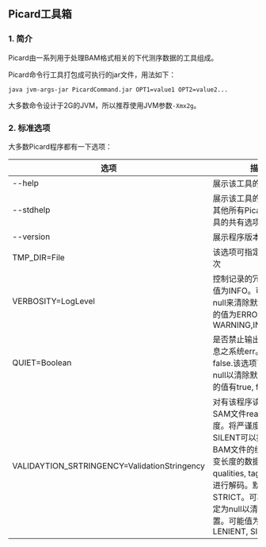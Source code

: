 ## Picard工具箱

### 1. 简介
Picard由一系列用于处理BAM格式相关的下代测序数据的工具组成。

Picard命令行工具打包成可执行的jar文件，用法如下：

	java jvm-args-jar PicardCommand.jar OPT1=value1 OPT2=value2...

大多数命令设计于2G的JVM，所以推荐使用JVM参数`-Xmx2g`。

### 2. 标准选项

大多数Picard程序都有一下选项：

|选项|描述|
|--------|---------|
|--help|展示该工具的特殊选项|
|--stdhelp|展示该工具的特殊选项和其他所有Picard命令行工具的共有选项|
|--version|展示程序版本|
|TMP_DIR=File|该选项可指定0次或更多次|
|VERBOSITY=LogLevel|控制记录的冗余度，默认值为INFO。可以设定为null来清除默认值。可能的值为ERROR, WARNING,INFO,DEBUG.|
|QUIET=Boolean|是否禁止输出工作总结信息之系统err。默认值为false.该选项可以设定为null以清除默认值。可能的值有true, false.|
|VALIDAYTION_SRTRINGENCY=ValidationStringency|对有该程序读取的所有SAM文件read的验证严谨度。将严谨度设为SILENT可以提高处理BAM文件的绩效，此时可变长度的数据，如read, qualities, tags等不需要进行解码。默认值为STRICT。可将该选项设定为null以清除默认设置。可能值为STRICT, LENIENT, SILENT.|
